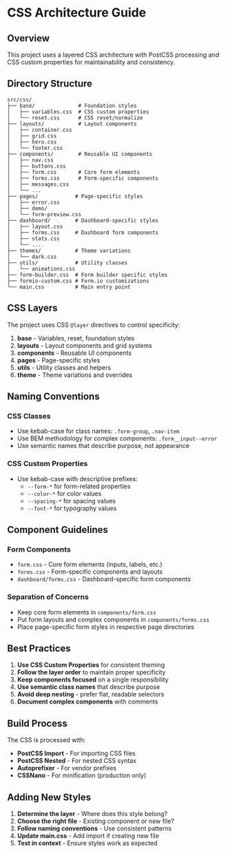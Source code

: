 # CSS Architecture Guide

## Overview

This project uses a layered CSS architecture with PostCSS processing and CSS custom properties for maintainability and consistency.

## Directory Structure

```
src/css/
├── base/              # Foundation styles
│   ├── variables.css  # CSS custom properties
│   └── reset.css      # CSS reset/normalize
├── layouts/           # Layout components
│   ├── container.css
│   ├── grid.css
│   ├── hero.css
│   └── footer.css
├── components/        # Reusable UI components
│   ├── nav.css
│   ├── buttons.css
│   ├── form.css       # Core form elements
│   ├── forms.css      # Form-specific components
│   ├── messages.css
│   └── ...
├── pages/            # Page-specific styles
│   ├── error.css
│   ├── demo/
│   └── form-preview.css
├── dashboard/        # Dashboard-specific styles
│   ├── layout.css
│   ├── forms.css     # Dashboard form components
│   ├── stats.css
│   └── ...
├── themes/           # Theme variations
│   └── dark.css
├── utils/            # Utility classes
│   └── animations.css
├── form-builder.css  # Form builder specific styles
├── formio-custom.css # Form.io customizations
└── main.css          # Main entry point
```

## CSS Layers

The project uses CSS `@layer` directives to control specificity:

1. **base** - Variables, reset, foundation styles
2. **layouts** - Layout components and grid systems
3. **components** - Reusable UI components
4. **pages** - Page-specific styles
5. **utils** - Utility classes and helpers
6. **theme** - Theme variations and overrides

## Naming Conventions

### CSS Classes
- Use kebab-case for class names: `.form-group`, `.nav-item`
- Use BEM methodology for complex components: `.form__input--error`
- Use semantic names that describe purpose, not appearance

### CSS Custom Properties
- Use kebab-case with descriptive prefixes:
  - `--form-*` for form-related properties
  - `--color-*` for color values
  - `--spacing-*` for spacing values
  - `--font-*` for typography values

## Component Guidelines

### Form Components
- `form.css` - Core form elements (inputs, labels, etc.)
- `forms.css` - Form-specific components and layouts
- `dashboard/forms.css` - Dashboard-specific form components

### Separation of Concerns
- Keep core form elements in `components/form.css`
- Put form layouts and complex components in `components/forms.css`
- Place page-specific form styles in respective page directories

## Best Practices

1. **Use CSS Custom Properties** for consistent theming
2. **Follow the layer order** to maintain proper specificity
3. **Keep components focused** on a single responsibility
4. **Use semantic class names** that describe purpose
5. **Avoid deep nesting** - prefer flat, readable selectors
6. **Document complex components** with comments

## Build Process

The CSS is processed with:
- **PostCSS Import** - For importing CSS files
- **PostCSS Nested** - For nested CSS syntax
- **Autoprefixer** - For vendor prefixes
- **CSSNano** - For minification (production only)

## Adding New Styles

1. **Determine the layer** - Where does this style belong?
2. **Choose the right file** - Existing component or new file?
3. **Follow naming conventions** - Use consistent patterns
4. **Update main.css** - Add import if creating new file
5. **Test in context** - Ensure styles work as expected 